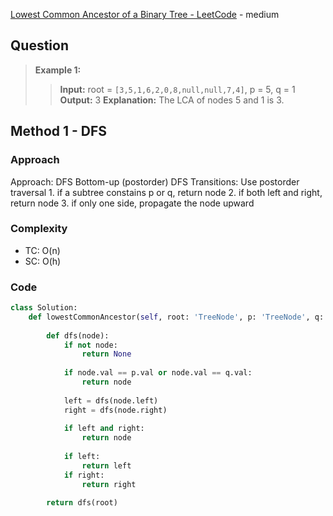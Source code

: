 [Lowest Common Ancestor of a Binary Tree - LeetCode](https://leetcode.com/problems/lowest-common-ancestor-of-a-binary-tree/description/) - medium
## Question
> **Example 1:**
>> **Input:** root = `[3,5,1,6,2,0,8,null,null,7,4]`, p = 5, q = 1
>> **Output:** 3
>> **Explanation:** The LCA of nodes 5 and 1 is 3.
## Method 1 - DFS
### Approach
Approach: DFS Bottom-up (postorder) DFS
Transitions:
    Use postorder traversal
    1. if a subtree constains p or q, return node
    2. if both left and right, return node
    3. if only one side, propagate the node upward
### Complexity
* TC: O(n)
* SC: O(h)
### Code
```python
class Solution:
    def lowestCommonAncestor(self, root: 'TreeNode', p: 'TreeNode', q: 'TreeNode') -> 'TreeNode':
        
        def dfs(node):
            if not node:
                return None
            
            if node.val == p.val or node.val == q.val:
                return node
            
            left = dfs(node.left)
            right = dfs(node.right)
            
            if left and right:
                return node
            
            if left:
                return left
            if right:
                return right

        return dfs(root)
```